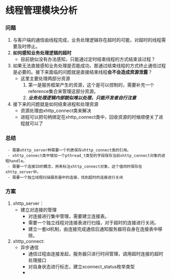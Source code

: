 # 线程管理模块分析

### 问题 
  1. 与客户端的通信由线程完成，业务处理逻辑存在超时的可能，对超时的线程需要及时停止。
  2. **如何感知业务处理逻辑的超时**
     - 目前貌似没有办法感知，只能通过定时结束线程的方式结束该过程？
  3. 如果无法直接感知业务处理是否能成功，那通过结束线程的方式终止通信过程是必要的。接下来面临的问题就是直接结束线程**会不会造成资源泄露**？
     - 这里主要处理两部分资源
       1. 第一是服务框架产生的资源，这个是可以控制的，需要补充一个reference集合来管理这部分资源。
       2. ***业务处理逻辑内部貌似难以处理，只能开发者自行注意***
  4. 接下来的问题就是如何结束进程和处理资源
     * 资源处理由xhttp_connect类来解决
     * 进程可以把句柄绑定在xhttp_connect类中，回收资源的时候顺便关了进程就可以了
### 总结
     - 需要xhttp_server种需要一个列表保存xhttp_connect类的引用。
     - xhttp_connect类中增加一个pthread_t类型的字段保存当前xhttp_connect对象的进程handle。
     - 需要一个连接ID的概念，用来标注xhttp_connect对象，这个值同时保存在xhttp_server中。
     - 需要一个独立线程扫描服务器中的连接，找到超时的连接进行关闭
### 方案
  1. xhttp_server：
      - 建立对连接的管理
        - 对连接进行集中管理，需要建立连接表。
        - 需要一个独立线程对连接表进行扫描，对于超时的连接进行关闭。
        - 建立一套id机制，由连接完成通信后通知服务器将自身在连接表中移除。 
  2. xhttp_connect:
     - 异步通信
       - 通信过程由连接发起，服务器只进行时间管理，调用超时连接的超时处理接口
       - 对自身状态进行标志，建立xconnect_status枚举类型
       - 